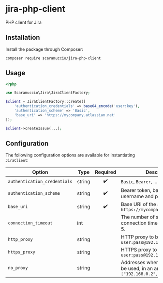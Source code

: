 # jira-php-client
PHP client for Jira

## Installation
Install the package through Composer:
```
composer require scaramuccio/jira-php-client
```

## Usage
```php
<?php

use Scaramuccio\Jira\JiraClientFactory;

$client = JiraClientFactory::create([
    'authentication_credentials' => base64_encode('user:key'),
    'authentication_scheme' => 'Basic',
    'base_uri' => 'https://mycompany.atlassian.net'
]);

$client->createIssue(...);
```

## Configuration

The following configuration options are available for instantiating `JiraClient`:

| Option | Type | Required | Description |
|---|---|:---:|---|
| `authentication_credentials` | string | :heavy_check_mark: | `Basic`, `Bearer`, ... |
| `authentication_scheme`      | string | :heavy_check_mark: | Bearer token, base64-encoded username and password, ... |
| `base_uri`                   | string | :heavy_check_mark: | Base URI of the Jira instance. E.g. `https://mycompany.atlassian.net` |
| `connection_timeout`         | int    |                    | The number of seconds until the connection times out. Defaults to 5. |
| `http_proxy`                 | string |                    | HTTP proxy to be used. E.g. `user:pass@192.168.0.1` |
| `https_proxy`                | string |                    | HTTPS proxy to be used. E.g. `user:pass@192.168.0.1` |
| `no_proxy`                   | string |                    | Addresses where no proxy is to be used, in an array. E.g. `["192.168.0.2", "192.168.0.3"]` |